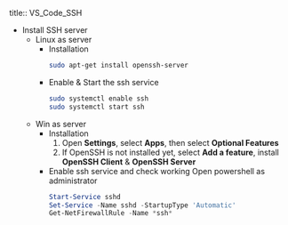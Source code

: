 title:: VS_Code_SSH

- Install SSH server
	- Linux as server
		- Installation
		  ```bash
		  sudo apt-get install openssh-server
		  ```
		- Enable & Start the ssh service
		  ```bash
		  sudo systemctl enable ssh
		  sudo systemctl start ssh
		  ```
	- Win as server
		- Installation
		  1. Open **Settings**, select **Apps**, then select **Optional Features**
		  2. If OpenSSH is not installed yet, select **Add a feature**, install **OpenSSH Client** & **OpenSSH Server**
		- Enable ssh service and check working
		  Open powershell as administrator
		  ```powershell
		  Start-Service sshd
		  Set-Service -Name sshd -StartupType 'Automatic'
		  Get-NetFirewallRule -Name *ssh*
		  ```
